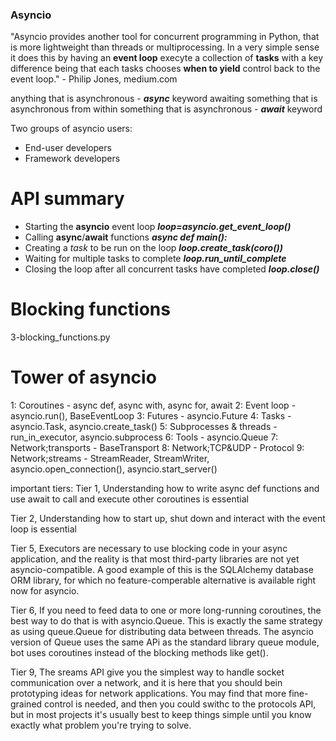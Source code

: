 ### Asyncio

"Asyncio provides another tool for concurrent programming in Python, that is more lightweight than threads or multiprocessing. In a very simple sense it does this by having an **event loop** execyte a collection of **tasks** with a key difference being that each tasks chooses **when to yield** control back to the event loop." - Philip Jones, medium.com

anything that is asynchronous - ***async*** keyword
awaiting something that is asynchronous from within something that is asynchronous - ***await*** keyword

Two groups of asyncio users:
- End-user developers
- Framework developers

# API summary

- Starting the **asyncio** event loop ***loop=asyncio.get_event_loop()***
- Calling **async**/**await** functions ***async def main():***
- Creating a *task* to be run on the loop ***loop.create_task(coro())*** 
- Waiting for multiple tasks to complete ***loop.run_until_complete*** 
- Closing the loop after all concurrent tasks have completed ***loop.close()***

# Blocking functions
3-blocking\_functions.py

# Tower of asyncio
1: Coroutines - async def, async with, async for, await
2: Event loop - asyncio.run(), BaseEventLoop
3: Futures - asyncio.Future
4: Tasks - asyncio.Task, asyncio.create\_task()
5: Subprocesses & threads - run\_in\_executor, asyncio.subprocess
6: Tools - asyncio.Queue
7: Network;transports - BaseTransport
8: Network;TCP&UDP - Protocol
9: Network;streams - StreamReader, StreamWriter, asyncio.open\_connection(), asyncio.start\_server()

important tiers:
Tier 1, Understanding how to write async def functions and use await to call and execute other coroutines is essential

Tier 2, Understanding how to start up, shut down and interact with the event loop is essential

Tier 5, Executors are necessary to use blocking code in your async application, and the reality is that most third-party libraries are not yet asyncio-compatible. A good example of this is the SQLAlchemy database ORM library, for which no feature-comperable alternative is available right now for asyncio.

Tier 6, If you need to feed data to one or more long-running coroutines, the best way to do that is with asyncio.Queue. This is exactly the same strategy as using queue.Queue for distributing data between threads. The asyncio version of Queue uses the same APi as the standard library queue module, bot uses coroutines instead of the blocking methods like get().

Tier 9, The sreams API give you the simplest way to handle socket communication over a network, and it is here that you should bein prototyping ideas for network applications. You may find that more fine-grained control is needed, and then you could swithc to the protocols API, but in most projects it's usually best to keep things simple until you know exactly what problem you're trying to solve.
